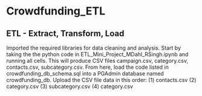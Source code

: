 # Crowdfunding_ETL
## ETL - Extract, Transform, Load
Imported the required libraries for data cleaning and analysis. Start by taking the the python code in ETL_Mini_Project_MDahl_RSingh.ipynb and running all cells. This will produce CSV files campaign.csv, category.csv, contacts.csv, subcategory.csv. From here, load the code listed in crowdfunding_db_schema.sql into a PGAdmin database named crowdfunding_db. Upload the CSV file data in this order:
(1) contacts.csv
(2) category.csv
(3) subcategory.csv
(4) category.csv
 